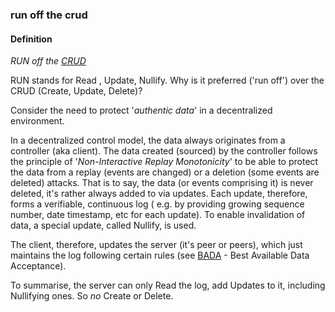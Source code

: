 ### run off the crud

<h4>Definition</h4><p><em>RUN off the <a href="CRUD">CRUD</a></em> </p><p>RUN stands for Read , Update,  Nullify. Why is it preferred (&#39;run off&#39;) over the CRUD (Create, Update, Delete)?</p><p>Consider the need to protect &#39;<em>authentic data</em>&#39; in a decentralized environment.</p><p>In a decentralized control model, the data always originates from a controller (aka client). The data created (sourced) by the controller follows the principle of &#39;<em>Non-Interactive Replay Monotonicity</em>&#39; to be able to protect the data from a replay (events are changed) or a deletion (some events are deleted) attacks. That is to say, the data (or events comprising it) is never deleted, it&#39;s rather always added to via updates. Each update, therefore, forms a verifiable, continuous log ( e.g. by providing growing sequence number, date timestamp, etc for each update). To enable invalidation of data, a special update, called Nullify, is used.</p><p>The client, therefore, updates the server (it&#39;s peer or peers), which just maintains the log following certain rules (see <a href="best-available-data-acceptance-mechanism">BADA</a> - Best Available Data Acceptance).</p><p>To summarise, the server can only Read the log, add Updates to it, including Nullifying ones. So <em>no</em> Create or Delete.</p>